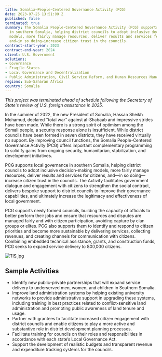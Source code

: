 ```yaml
---
title: Somalia—People-Centered Governance Activity (PCG)
date: 2023-07-25 13:51:00 Z
published: false
terminated: true
summary: The Somalia People-Centered Governance Activity (PCG) supports local governance
  in southern Somalia, helping district councils to adopt inclusive decision-making
  models, more fairly manage resources, deliver results and services for citizens,
  and—in so doing—increase citizen trust in the councils.
contract-start-year: 2023
contract-end-year: 2024
client: U.S. Government
solutions:
- Governance
- Fragile States
- Local Governance and Decentralization
- Public Administration, Civil Service Reform, and Human Resources Management
regions: Sub-Saharan Africa
country: Somalia
---
```


<aside><em>This project was terminated ahead of schedule following the Secretary of State's review of U.S. foreign assistance in 2025.</em></aside>

In the summer of 2022, the new President of Somalia, Hassan Sheikh Mohamud, declared “total war” against al-Shabaab and impressive strides have been made. While there is a strong spirit of optimism among the Somali people, a security response alone is insufficient. While district councils have been formed in seven districts, they have received virtually no support. By improving council functions, the Somalia People-Centered Governance Activity (PCG) offers important complementary programming to solidify gains from ongoing security, humanitarian, stabilization, and development initiatives.

PCG supports local governance in southern Somalia, helping district councils to adopt inclusive decision-making models, more fairly manage resources, deliver results and services for citizens, and—in so doing—increase citizen trust in the councils. The Activity facilitates government dialogue and engagement with citizens to strengthen the social contract, delivers bespoke support to district councils to improve their governance capabilities, and ultimately increase the legitimacy and effectiveness of local government.

PCG supports newly formed councils, building the capacity of officials to better perform their jobs and ensure that resources and disputes are managed fairly and with citizen participation, avoiding capture by clan groups or elites. PCG also supports them to identify and respond to citizen priorities and become more sustainable by delivering services, collecting revenues, and creating channels for communication with citizens. Combining embedded technical assistance, grants, and construction funds, PCG seeks to expand service delivery to 800,000 citizens.

![TIS.jpg](/uploads/TIS.jpg)

## Sample Activities

* Identify new public-private partnerships that will expand service delivery to underserved men, women, and children in Southern Somalia.
* Improve land administration systems by helping existing university networks to provide administrative support in upgrading these systems, including training in best practices related to conflict-sensitive land administration and promoting public awareness of land tenure and usage.
* Partner with grantees to facilitate increased citizen engagement with district councils and enable citizens to play a more active and substantive role in district development planning processes.
* Facilitate training for councils on their roles and responsibilities in accordance with each state’s Local Governance Act.
* Support the development of realistic budgets and transparent revenue and expenditure tracking systems for the councils.
